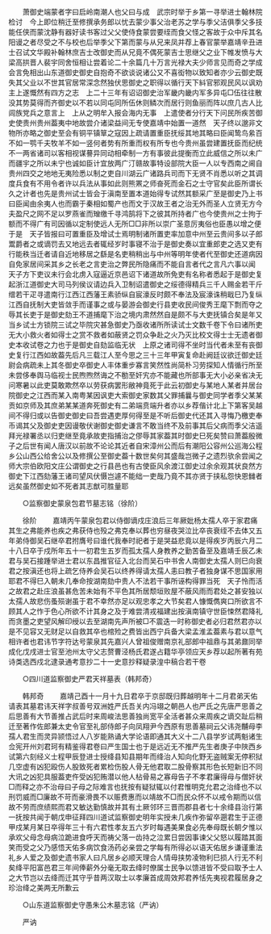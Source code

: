 <!-- { "loadSidebar": true } -->
　　萧御史端蒙者字曰启岭南潮人也父曰与成　武宗时举于乡第一寻举进士翰林院检讨　今上即位稍迁至修撰承务郎以忧去蒙少事父治老苏之学与季父洁俱季父多技能任侠而蒙沈静有器好读书客过父父使侍食蒙尝要绖而食父怪之客故于众中斥其名阳谩之者尽受之不与校也后举季父下第而蒙与从兄来凤并荐上春官蒙举嘉靖辛丑进士召试文华殿补翰林庶吉士改御史而从兄竟不偶死蒙吉士思继父之业下帷发愤与大梁高拱晋人裴宇同舍恒相让尝着论二十余篇几十万言光禄大夫少师言见而奇之学成会言免相出山东道御史御史自抱奇不欲谈说诸公又不喜衒物以致知者亦少云御史既失其父业以不世其官居常深念然独伏思御史之职得以循行天下紏官邪观民风以讽劝主上遂慨然有四方之志　上二十三年有诏诏御史治军畿内畿内军多异屯□伍往往散没其势莫得而齐御史以不若以同屯同所伍休则鳞次而居行则鱼丽而阵以庶几古人比闾族党兵之意言上　上从之明牟入报会海内无事　上遣使者分行天下问民所疾苦御史使贵州贵州葢夷中地故尝介诸梁益间无专使嘉靖中始置一道然　天子终以邈非文物所亦略之御史至会有铜平镇筸之寇因上疏请置重臣抚绥其地其略曰臣闻鸷鸟絫百不如一鹗千夫牧羊不如一竖何者势有所重而权有所专也今贵州虽尝建置抚臣而纪统不一两省诸司以客相视谋謩异同动相牵制一方有事彼此提衡而立此威信之所以未广而疆宇之所以未宁也诚如臣计宜放两广汀赣故事特设部院大臣一人以专西南之阃自贵州四交之地地无夷险悉以制之吏自川湖云广诸路兵司而下无贤不肖悉以听之其调度兵食有不用令者许以兵法从事如此则熊罴之师奋死而金石之士守官矣此臣所谓长久之计者也先是贵州试士皆会于滇南至置本道始得专试然其额采广至是御史乃上书曰臣闻由余夷人也而霸于秦相如蜀产也而文于汉故王者之治无外而圣人立贤无方今夫盈尺之网不足以罗燕雀而矰缴千寻鸿鹄将下之彼其所持者广也今使贵州之士拘于额而不得广有司因循以定制使远人无所□□非所以崇广圣意厉夷俗也臣愚以增之便于是　天子皆报曰可置重臣及增试士焉明制诸所置吏率加意中州至云贵间多以子郎鬻爵者之或谪罚去又地远去者辄经岁时事寝不治于是御史奏以宜重郎吏之选又吏有行能秩当迁者请自近地移居之繇是名吏稍稍出与中州等明年使者代至御史还道病因自免家居间采其乡之长老之言吏治之弊民所隐痛而不能自言者代之言凡六事以闻　天子方下吏议未行会北虏入寇逼近京邑诏下诸道故所免吏有名称者悉起于是御史复起浙江道御史大司马列侯议请边兵入卫制诏遣御史之绥德得精兵三千人赐金若干斤缯若干疋寻遣南行江西江西藩王素骄纵自宸濠反时颇不奉法及宸濠诛稍戢巳乃复纵江西自抚制大吏皆敛手而谨事之或与晏游会御史行县吏收民间俊秀王麾下剽而夺之辱其长吏于是御史劾王不道捕麾下治之境内肃然然自是颇不与大吏抚镇合矣是年又当乡试士方锁院三试之毕院灾甚急御史乃亟收诸所所读试士文数千卷下令曰诸所吏无大小救火者如得士之赏不救者如蔽贤之罚众争赴之火乃灭比校文得士士无遗者御史本收试卷之力也于是御史自劾监临无状　上原之诸司得不坐时当代者未至有丧御史复行江西如故葢先后凡三载江人至今思之三十三年甲寅复命赴阙廷议欲迁御史廷尉会病疏未上其冬御史卒御史人丰体重步寡言笑然性尚简朴习劳探知人情循行所至未尝侈奉舆马临视士民煦煦然诲之不勌至奸宄亦不能藏也所部事无大小必亲省决无问寒暑以此吏莫敢欺然卒以劳获病罢形敝神竟死于此云初御史与某地人某者并居台院御史之江西而某入南粤某因讽吏大索御史家数其父罪捕曩与御史同学者季父某某贡如京师及其庶弟某某道奔死御史有二弟端贲端升者亦以乡荐偕计北上下第客吴越间不得归或以告御史御史曰吾尝遇吏厚何得至是不听后御史代还其入寻悔乃檄吏奉币谒其父及御史吏因谩敬伏谢御史御史谦言不敢当终不及前事其后父病而季父洁遥拜光禄署丞以归吏继至竟承故吏指捕治之僇辱其家葢其时御史巳死矣赞曰萧葢殷微子之后世有闻人唐汉以前故不论论其近者自宋漳州公而后有潮阳公容州公巡海公程乡公山西公给舍公以及修撰公至御史葢十数世矣何其盛哉岂微子之遗烈欤余尝闻之师大宗伯欧阳文庄公谓御史之行县邑也有古使臣风余渡江御史过余余观其状良然方御史下江西劾藩王诸司望风伏慑岂遽不能绌一吏哉乃竟不其亦贤于挟私怨快恩雠者远矣虽然御史如不死者其志猷可胜量耶 

　　○监察御史蒙泉包君节墓志铭（徐阶） 

　　徐阶 
　　嘉靖丙午蒙泉包君以侍御谪戍庄浪后三年厥妣杨太孺人卒于家君痛其生之弗能养也疾之弗获侍也殁之弗克奉以葬也穷昼夜哭泣比卒丧衰绖不去体又五年弟侍御吴石继卒君拊膺号曰谁代我奉时祀者于是哭益悲竟以是得疾岁丙辰六月二十八日卒于戍所年五十一初君生五岁而孤太孺人身教养之勤苦备至及嘉靖壬辰乙未君与吴石接踵举进士君以东昌推官征入北台而吴石中书舍人南御史太孺人则巳向衰君之按滇还也将上疏乞侍养会吴石以终养得请太孺人恚曰教子者独身谋不思国家用耶君不得巳入朝未几奉命按湖南劾中贵人不法若干事所诬构得罪当死　天子怜而活之故君之赴庄浪虽甚危苦未始有不平色其所居颓垣败屋不蔽风雨而君处之甚安独以太孺人故悲伤蚤殒谢虽于君不幸然亦足以观忠孝之大节矣君人慷慨儁爽口所欲言不顾其人之怍于色心所欲不计其身之及于难尝清戎福建出按滇南镇守世臣悚然君降礼而贪墨之吏望风解印绶以去至湖南先声所被□不震迭一时称御史者必归君然君亦以是不见容又无财足以自救其卒也棺殓之费皆出西宁兵备大梁孟淮孟葢素与君以意气相许者也君讳节字符达号蒙泉其先嘉兴人曾祖俊赠南京礼部郎中祖鼎与其弟鼐同举成化戊戌进士官至池州太守父志赘曹泾杨氏君遂占籍华亭领应天乡荐以起所著有苑诗类选西戍北逮录通考意抄二十一史意抄释疑录湟中稿合若干卷 

　　○四川道监察御史严君天祥墓表（韩邦奇） 

　　韩邦奇 
　　嘉靖己酉十一月十九日君卒于京邸既归葬越明年十二月君弟天佑请表其墓君讳天祥字叔善号双洲姓严氏吾关内冯翊之朝邑人也严氏之先唐严思善之后思善有大节善推占武后时来周峻法思善独尚宽平全活者甚众来周疾之谪交趾后稍迁至著作佐郎兼太史令官至礼部侍郎子向凤翔尹今西原有思善墓祠云父讳尧黼母李孺人君生而灵异颕悟过人八岁能熟诵大学论语即通其大义十二八县学岁试两魁诸生佥宪开州刘君珂有精鉴得君卷曰严生国士也于是远近无不推严先生者庚子中陜西乡试第六刻经义士程甲辰登进士授绛县知县期年而绛治人知向化野无盗贼案无停积狱几空虚有凶犯殴伤人股致死者累检伤股人骨无他君取二股骨察其形色长短新旧不同大讯之凶犯具服葢吏仵受凶犯贿潜以他人枮骨易之寡母告子不孝君廉得母与僧奸状□而释之亦不治母曰子母之际难言也抚按有疑狱辄以付君惟明克允君之治绛也不以刑罚威而□廉故不苛而豪滑畏不以赈费惠而以靖故不□而民众怀不以戒令期而以信故不劳而庶绩熙而君又敏达勤慎故并其有土厥邻环三晋而郡县者七十余绛县治行第一抚按共闻于朝戊申征拜四川道试监察御史明年实授未几疾作弥留卒遡君生于正德甲戍某月某日卒得年三十有六君性孝友五六岁时每遇美果食必先奉母既长朝夕惟以承欢父母念母病泣跪进食呼天而祷父落一齿持之泣累日尝因事谏父父怒以履踏其面笑而受之父乃感悟天佑多病饮食汤药必亲尝之学每有所得必以语天佑居乡谦谨重法礼乡人爱之及御史遗书家人曰凡居乡必顺天理合人情毋挟势凌物利巳损人行无不利矣绛平阳富邑君三年间俸薪外分毫无取去绛时僚属士民争以馈进皆不受曰取予士人之大节岂以去绛而迁其守乎昔两汉取士以孝廉首成周效邦君养恬先夷视君履居身之珍治绛之美两无所歉云 

　　○山东道监察御史守愚朱公木墓志铭（严讷） 

　　严讷 
